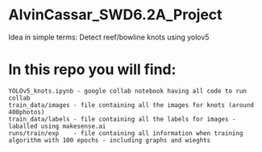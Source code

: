 # AlvinCassar_SWD6.2A_Project

Idea in simple terms: 
    Detect reef/bowline knots using yolov5

# In this repo you will find:
    YOLOv5_knots.ipynb - google collab notebook having all code to run collab
    train_data/images - file containing all the images for knots (around 400photos)
    train_data/labels - file containing all the labels for images - laballed using makesense.ai
    runs/train/exp    - file containing all information when training algorithm with 100 epochs - including graphs and wieghts
    
  
